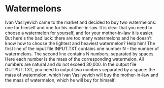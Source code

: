 # Watermelons
Ivan Vasilyevich came to the market and decided to buy two watermelons: one for himself and one for his mother-in-law. It is clear that you need to choose a watermelon for yourself, and for your mother-in-law it is easier. But here's the bad luck: there are too many watermelons and he doesn’t know how to choose the lightest and heaviest watermelon? Help him!
The first line of the input file INPUT.TXT contains one number N - the number of watermelons. The second line contains N numbers, separated by spaces. Here each number is the mass of the corresponding watermelon. All numbers are natural and do not exceed 30,000.
In the output file OUTPUT.TXT, you need to output two numbers separated by a space: the mass of watermelon, which Ivan Vasilyevich will buy the mother-in-law and the mass of watermelon, which he will buy for himself.
